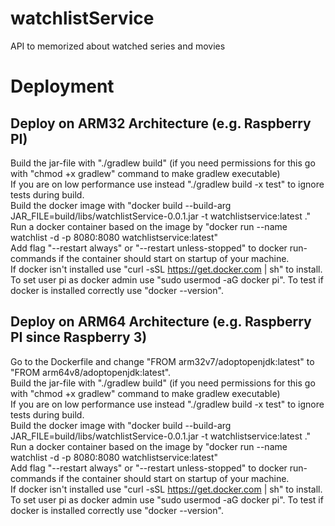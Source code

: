 # watchlistService
API to memorized about watched series and movies

# Deployment

## Deploy on ARM32 Architecture (e.g. Raspberry PI)
Build the jar-file with "./gradlew build" (if you need permissions for this go with "chmod +x gradlew" command to make gradlew executable)  
If you are on low performance use instead "./gradlew build -x test" to ignore tests during build.  
Build the docker image with "docker build --build-arg JAR_FILE=build/libs/watchlistService-0.0.1.jar -t watchlistservice:latest ."  
Run a docker container based on the image by "docker run --name watchlist -d -p 8080:8080 watchlistservice:latest"  
Add flag "--restart always" or "--restart unless-stopped" to docker run-commands if the container should start on startup of your machine.  
If docker isn't installed use "curl -sSL https://get.docker.com | sh" to install. To set user pi as docker admin use "sudo usermod -aG docker pi". To test if docker is installed correctly use "docker --version".  

## Deploy on ARM64 Architecture (e.g. Raspberry PI since Raspberry 3)
Go to the Dockerfile and change "FROM arm32v7/adoptopenjdk:latest" to "FROM arm64v8/adoptopenjdk:latest".  
Build the jar-file with "./gradlew build" (if you need permissions for this go with "chmod +x gradlew" command to make gradlew executable)  
If you are on low performance use instead "./gradlew build -x test" to ignore tests during build.  
Build the docker image with "docker build --build-arg JAR_FILE=build/libs/watchlistService-0.0.1.jar -t watchlistservice:latest ."  
Run a docker container based on the image by "docker run --name watchlist -d -p 8080:8080 watchlistservice:latest"  
Add flag "--restart always" or "--restart unless-stopped" to docker run-commands if the container should start on startup of your machine.  
If docker isn't installed use "curl -sSL https://get.docker.com | sh" to install. To set user pi as docker admin use "sudo usermod -aG docker pi". To test if docker is installed correctly use "docker --version".  
